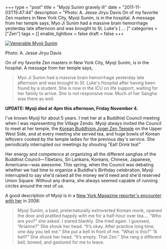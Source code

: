 +++
type = "post"
title = "Myoji Sunim gravely ill"
date = "2011-11-03T15:47:44"
description = "Photo: A. Jesse Jiryu Davis On of my favorite Zen masters in New York City, Myoji Sunim, is in the hospital. A message from her temple says, Myo Ji Sunim had a massive brain hemorrhage yesterday late afternoon and was brought to St. Luke's [ ... ]"
categories = ["Zen"]
tags = []
enable_lightbox = false
draft = false
+++

<p><a href="http://www.flickr.com/photos/93922379@N00/1753135184" title="View 'Venerable Myoji Sunim' on Flickr.com"><img alt="Venerable Myoji
Sunim" src="http://farm3.static.flickr.com/2002/1753135184_dfc7a28d3e.jpg" title="Venerable Myoji Sunim" /></a></p>
<p>Photo: A. Jesse Jiryu Davis</p>
<p>On of my favorite Zen masters in New York City, Myoji Sunim, is in the
hospital. A message from her temple says,</p>
<blockquote>
<p>Myo Ji Sunim had a massive brain hemorrhage yesterday late afternoon
and was brought to St. Luke's Hospital after having been found by a
student. She is now in the ICU on life support, waiting for her family
to arrive. She is not responsive now. Much of her Sangha was there as
well.</p>
</blockquote>
<p><strong>UPDATE: Myoji died at 4pm this afternoon, Friday November 4.</strong></p>
<p>I've known Myoji for about 5 years. I met her at a Buddhist Council
meeting when I was representing the Village Zendo. Myoji always invited
the Council to meet at her temple, the <a href="http://www.nychogyesa.org/index.html">Korean Buddhism Jogei Zen
Temple</a> on the Upper West Side,
and at every meeting she served tea, and huge bowls of Korean leftovers
cooked by the temple ladies for the previous day's service. She
periodically interrupted our meetings by shouting "Eat! Drink tea!"</p>
<p>Her energy and competence at organizing all the different sanghas of the
Buddhist Council—Tibetans, Sri Lankans, Koreans, Chinese, Japanese,
Americans—was awesome. This spring, when the Council was debating
whether we had time to organize a Buddha's Birthday celebration, Myoji
interrupted to say she'd raised all the money we'd need and she'd
reserved Union Square. Without any drama, she always seemed capable of
running circles around the rest of us.</p>
<p>A good description of Myoji is in a <a href="http://nymag.com/guides/mindbody/2008/42829/">New York Magazine reporter's
encounter with her</a> in
2008:</p>
<blockquote>
<p>Myoji Sunim, a bald, preternaturally extroverted Korean monk, opened
the door and prattled happily with me for a half-hour over tea....
“Who are you?” she asked. I stared blankly. She tried again. I
guessed, “Arianne?” She shook her head. “It’s okay. After practice
long time, one day you tell me.” She put a bell in front of me. “What
is this?” “A bell?” She shook her head. “It’s empty. That Zen.” She
rang a different bell, bowed, and gestured for me to leave.</p>
</blockquote>
    